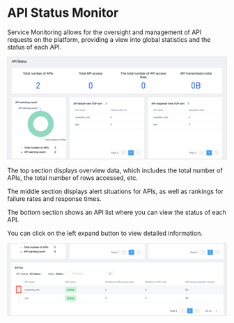 # API Status Monitor

Service Monitoring allows for the oversight and management of API requests on the platform, providing a view into global statistics and the status of each API.

![](../../images/monito_api_1.png)

The top section displays overview data, which includes the total number of APIs, the total number of rows accessed, etc.

The middle section displays alert situations for APIs, as well as rankings for failure rates and response times.

The bottom section shows an API list where you can view the status of each API.

You can click on the left expand button to view detailed information.

![](../../images/monito_api_2.png)